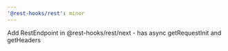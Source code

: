 ```yaml
---
'@rest-hooks/rest': minor
---
```


Add RestEndpoint in @rest-hooks/rest/next - has async getRequestInit and getHeaders
